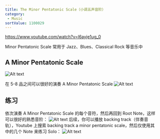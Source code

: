 ```yaml
---
title: The Minor Pentatonic Scale（小调五声音阶）
category:
 - Music
sortValue: 1100029
---
```


https://www.youtube.com/watch?v=l6ayje1ug_0

Minor Pentatonic Scale 常用于 Jazz、Blues、Classical Rock 等音乐中

## A Minor Pentatonic Scale

![Alt text](image.png)

在 5-8 品之间可以很好的演奏 A Minor Pentatonic Scale
![Alt text](image-1.png)

## 练习

依次演奏 A Minor Pentatonic Scale 的每个音符，然后再回到 Root Note，这样可以很好的熟悉音阶：
![Alt text](image-2.png)
后续，你可以播放 backing track（伴奏音轨），Youtube 上搜索 backing track a minor pentatonic scale，然后仅使用其中的几个 Note 来练习 Solo：
![Alt text](image-3.png)

